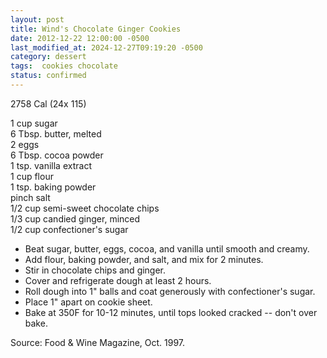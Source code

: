 ```yaml
---
layout: post
title: Wind's Chocolate Ginger Cookies
date: 2012-12-22 12:00:00 -0500
last_modified_at: 2024-12-27T09:19:20 -0500
category: dessert
tags:  cookies chocolate
status: confirmed
---
```

2758 Cal (24x 115)

1 cup sugar  
6 Tbsp. butter, melted  
2 eggs  
6 Tbsp. cocoa powder  
1 tsp. vanilla extract  
1 cup flour  
1 tsp. baking powder  
pinch salt  
1/2 cup semi-sweet chocolate chips  
1/3 cup candied ginger, minced  
1/2 cup confectioner's sugar  

* Beat sugar, butter, eggs, cocoa, and vanilla until smooth and creamy.
* Add flour, baking powder, and salt, and mix for 2 minutes.
* Stir in chocolate chips and ginger.
* Cover and refrigerate dough at least 2 hours.
* Roll dough into 1" balls and coat generously with confectioner's sugar.
* Place 1" apart on cookie sheet.
* Bake at 350F for 10-12 minutes, until tops looked cracked -- don't over bake.

Source: Food & Wine Magazine, Oct. 1997.  

